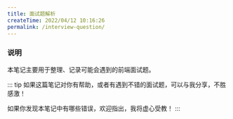 ```yaml
---
title: 面试题解析
createTime: 2022/04/12 10:16:26
permalink: /interview-question/
---
```


### 说明

本笔记主要用于整理、记录可能会遇到的前端面试题。

::: tip
如果这篇笔记对你有帮助，或者有遇到不错的面试题，可以与我分享，不胜感激！

如果你发现本笔记中有哪些错误，欢迎指出，我将虚心受教！
:::
